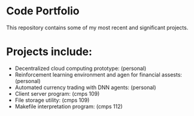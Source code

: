# Code Portfolio

This repository contains some of my most recent and significant projects.  

# Projects include:
- Decentralized cloud computing prototype: (personal)  
- Reinforcement learning environment and agen for financial assests: (personal)  
- Automated currency trading with DNN agents: (personal)  
- Client server program: (cmps 109)  
- File storage utility: (cmps 109)   
- Makefile interpretation program: (cmps 112)  
